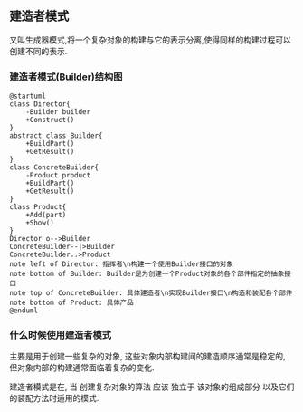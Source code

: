 ## 建造者模式
又叫生成器模式,将一个复杂对象的构建与它的表示分离,使得同样的构建过程可以创建不同的表示.


### 建造者模式(Builder)结构图
```uml
@startuml
class Director{
    -Builder builder
    +Construct()
}
abstract class Builder{
    +BuildPart()
    +GetResult()
}
class ConcreteBuilder{
    -Product product
    +BuildPart()
    +GetResult()
}
class Product{
    +Add(part)
    +Show()
}
Director o-->Builder
ConcreteBuilder--|>Builder
ConcreteBuilder..>Product
note left of Director: 指挥者\n构建一个使用Builder接口的对象
note bottom of Builder: Builder是为创建一个Product对象的各个部件指定的抽象接口
note top of ConcreteBuilder: 具体建造者\n实现Builder接口\n构造和装配各个部件
note bottom of Product: 具体产品
@enduml
```

### 什么时候使用建造者模式
主要是用于创建一些复杂的对象, 这些对象内部构建间的建造顺序通常是稳定的, 但对象内部的构建通常面临着复杂的变化.

建造者模式是在, 当 创建复杂对象的算法 应该 独立于 该对象的组成部分 以及它们的装配方法时适用的模式.

